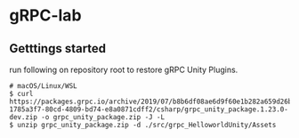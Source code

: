# gRPC-lab

## Getttings started

run following on repository root to restore gRPC Unity Plugins.

```shell
# macOS/Linux/WSL
$ curl https://packages.grpc.io/archive/2019/07/b8b6df08ae6d9f60e1b282a659d26b8c340de5c9-1785a3f7-80cd-4809-bd74-e8a0871cdff2/csharp/grpc_unity_package.1.23.0-dev.zip -o grpc_unity_package.zip -J -L
$ unzip grpc_unity_package.zip -d ./src/grpc_HelloworldUnity/Assets
```